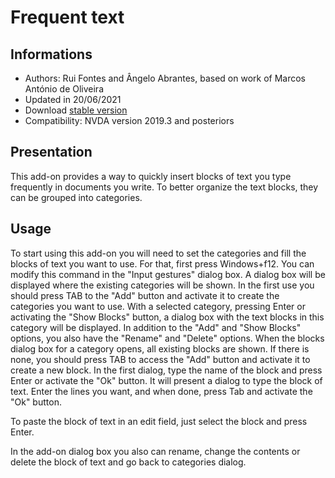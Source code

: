 # Frequent text #

## Informations
* Authors: Rui Fontes and Ângelo Abrantes, based on work of Marcos António de Oliveira
* Updated in 20/06/2021
* Download [stable version][1]
* Compatibility: NVDA version 2019.3 and posteriors

## Presentation
This add-on provides a way to quickly insert blocks of text you type frequently in documents you write.
To better organize the text blocks, they can be grouped into categories.

## Usage
To start using this add-on you will need to set the categories and fill the blocks of text you want to use.
For that, first press Windows+f12. You can modify this command in the "Input gestures" dialog box.
A dialog box will be displayed where the existing categories will be shown. In the first use you should press TAB to the "Add" button and activate it to create the categories you want to use.
With a selected category, pressing Enter or activating the "Show Blocks" button, a dialog box with the text blocks in this category will be displayed.
In addition to the "Add" and "Show Blocks" options, you also have the "Rename" and "Delete" options.
When the blocks dialog box for a category opens,  all existing blocks are shown.
If there is none, you should press TAB to access the "Add" button and activate it to create a new block.
In the first dialog, type the name of the block and press Enter or activate the "Ok" button.
It will present a dialog to type the block of text.
Enter the lines you want, and when done, press Tab and activate the "Ok" button.

To paste the block of text in an edit field, just select the block and press Enter.

In the add-on dialog box you also can rename, change the contents or delete the block of text and go back to categories dialog.

[1]: https://github.com/ruifontes/frequentText/releases/download/21.06/frequentText-21.06.nvda-addon
